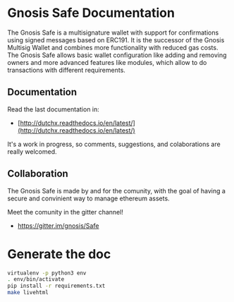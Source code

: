 # Gnosis Safe Documentation

The Gnosis Safe is a multisignature wallet with support for confirmations using signed messages based on ERC191. It is the successor of the Gnosis Multisig Wallet and combines more functionality with reduced gas costs. The Gnosis Safe allows basic wallet configuration like adding and removing owners and more advanced features like modules, which allow to do transactions with different requirements.

## Documentation
Read the last documentation in:
* [http://dutchx.readthedocs.io/en/latest/](http://dutchx.readthedocs.io/en/latest/)

It's a work in progress, so comments, suggestions, and colaborations are really 
welcomed.

## Collaboration
The Gnosis Safe is made by and for the comunity, with the goal of having a secure and convinient way to manage ethereum assets.

Meet the comunity in the gitter channel!
* https://gitter.im/gnosis/Safe

# Generate the doc
```bash
virtualenv -p python3 env
. env/bin/activate
pip install -r requirements.txt
make livehtml
```